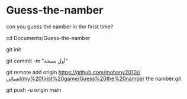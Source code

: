 # Guess-the-namber
con you guess the namber in the firist time?

cd Documents/Guess-the-namber

git init

git commit -m "أول نسخة"

git remote add origin https://github.com/mohany2010//اشيائي/my%20firist%20game/Guess%20the%20namber the namber.git

git push -u origin main


